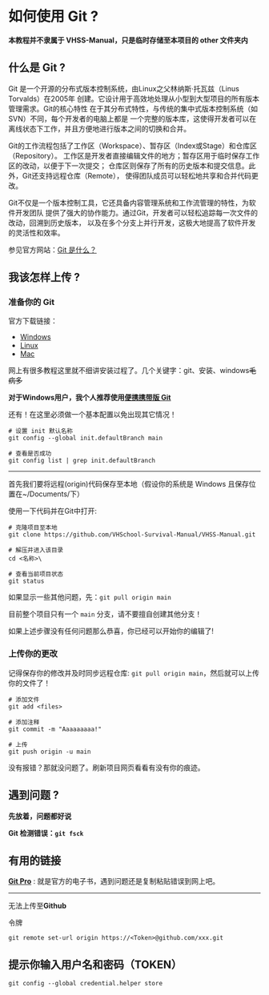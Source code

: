 # **如何使用 Git ?**

**本教程并不隶属于 VHSS-Manual，只是临时存储至本项目的 other 文件夹内**

## **什么是 Git ?**

Git 是一个开源的分布式版本控制系统，由Linux之父林纳斯·托瓦兹（Linus Torvalds）在2005年
创建。它设计用于高效地处理从小型到大型项目的所有版本管理需求。Git的核心特性
在于其分布式特性，与传统的集中式版本控制系统（如SVN）不同，每个开发者的电脑上都是
一个完整的版本库，这使得开发者可以在离线状态下工作，并且方便地进行版本之间的切换和合并。

Git的工作流程包括了工作区（Workspace）、暂存区（Index或Stage）和仓库区（Repository）。
工作区是开发者直接编辑文件的地方；暂存区用于临时保存工作区的改动，以便于下一次提交；
仓库区则保存了所有的历史版本和提交信息。此外，Git还支持远程仓库（Remote），
使得团队成员可以轻松地共享和合并代码更改。

Git不仅是一个版本控制工具，它还具备内容管理系统和工作流管理的特性，为软件开发团队
提供了强大的协作能力。通过Git，开发者可以轻松追踪每一次文件的改动，回溯到历史版本，
以及在多个分支上并行开发，这极大地提高了软件开发的灵活性和效率。

参见官方网站：[Git 是什么？](https://git-scm.com/book/zh/v2/%e8%b5%b7%e6%ad%a5-Git-%e6%98%af%e4%bb%80%e4%b9%88%ef%bc%9f)

## **我该怎样上传 ?**

### **准备你的 Git**

官方下载链接：

- [Windows](https://git-scm.com/download/win)
- [Linux](https://git-scm.com/download/linux)
- [Mac](https://git-scm.com/download/mac)

网上有很多教程这里就不细讲安装过程了。几个关键字：git、安装、windows<del>毛病多</del>

**对于Windows用户，我个人推荐使用[便携携带版 Git](https://github.com/git-for-windows/git/releases/download/v2.47.1.windows.2/PortableGit-2.47.1.2-64-bit.7z.exe)**

还有！在这里必须做一个基本配置以免出现其它情况！

```git
# 设置 init 默认名称
git config --global init.defaultBranch main

# 查看是否成功
git config list | grep init.defaultBranch
```

---

首先我们要将远程(origin)代码保存至本地（假设你的系统是 Windows 且保存位置在~/Documents/下）

使用一下代码并在Git中打开:
```git
# 克隆项目至本地
git clone https://github.com/VHSchool-Survival-Manual/VHSS-Manual.git

# 解压并进入该目录
cd <名称>\

# 查看当前项目状态
git status

```

如果显示一些其他问题，先：`git pull origin main`

目前整个项目只有一个 `main` 分支，请不要擅自创建其他分支！

如果上述步骤没有任何问题那么恭喜，你已经可以开始你的编辑了!

### **上传你的更改**

记得保存你的修改并及时同步远程仓库: `git pull origin main`，然后就可以上传你的文件了！

```git
# 添加文件
git add <files>

# 添加注释
git commit -m "Aaaaaaaaa!"

# 上传
git push origin -u main
```

没有报错？那就没问题了。刷新项目网页看看有没有你的痕迹。

## **遇到问题 ?**

**先放着，问题都好说**

**Git 检测错误：`git fsck`**

## **有用的链接**

[**Git Pro**](https://git-scm.com/book/en/v2) : 就是官方的电子书，遇到问题还是复制粘贴错误到网上吧。


---

无法上传至**Github**

令牌

```git
git remote set-url origin https://<Token>@github.com/xxx.git
```

## **提示你输入用户名和密码（TOKEN）**

```git
git config --global credential.helper store
```

